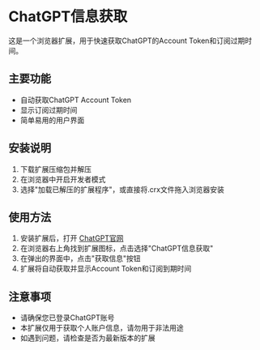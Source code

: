 # ChatGPT信息获取

这是一个浏览器扩展，用于快速获取ChatGPT的Account Token和订阅过期时间。

## 主要功能

- 自动获取ChatGPT Account Token
- 显示订阅过期时间
- 简单易用的用户界面

## 安装说明

1. 下载扩展压缩包并解压
2. 在浏览器中开启开发者模式
3. 选择"加载已解压的扩展程序"，或直接将.crx文件拖入浏览器安装

## 使用方法

1. 安装扩展后，打开 [ChatGPT官网](https://chatgpt.com)
2. 在浏览器右上角找到扩展图标，点击选择"ChatGPT信息获取"
3. 在弹出的界面中，点击"获取信息"按钮
4. 扩展将自动获取并显示Account Token和订阅到期时间

## 注意事项

- 请确保您已登录ChatGPT账号
- 本扩展仅用于获取个人账户信息，请勿用于非法用途
- 如遇到问题，请检查是否为最新版本的扩展
